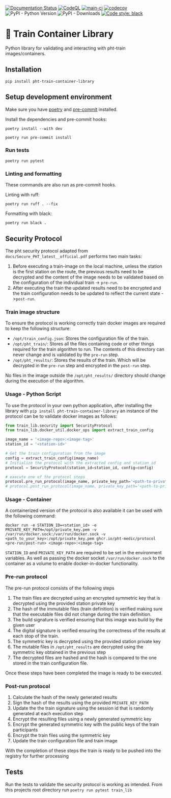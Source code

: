 [![Documentation Status](https://readthedocs.org/projects/train-container-library/badge/?version=latest)](https://train-container-library.readthedocs.io/en/latest/?badge=latest)
[![CodeQL](https://github.com/PHT-Medic/train-container-library/actions/workflows/codeql-analysis.yml/badge.svg)](https://github.com/PHT-Medic/train-container-library/actions/workflows/codeql-analysis.yml)
[![main-ci](https://github.com/PHT-EU/train-container-library/actions/workflows/main.yml/badge.svg)](https://github.com/PHT-EU/train-container-library/actions/workflows/main.yml)
[![codecov](https://codecov.io/gh/PHT-Medic/train-container-library/branch/master/graph/badge.svg?token=11RYRZK2FO)](https://codecov.io/gh/PHT-Medic/train-container-library)
![PyPI - Python Version](https://img.shields.io/pypi/pyversions/pht-train-container-library)
![PyPI - Downloads](https://img.shields.io/pypi/dw/pht-train-container-library)
[![Code style: black](https://img.shields.io/badge/code%20style-black-000000.svg)](https://github.com/psf/black)

# &#128646; Train Container Library

Python library for validating and interacting with pht-train images/containers.

## Installation

```shell
pip install pht-train-container-library
```


## Setup development environment
Make sure you have [poetry](https://python-poetry.org/docs/#installation) and [pre-commit](https://pre-commit.com/#install) installed.

Install the dependencies and pre-commit hooks:
```shell
poetry install --with dev
```

```shell
poetry run pre-commit install
```

### Run tests

```shell
poetry run pytest
```

### Linting and formatting

These commands are also run as pre-commit hooks.

Linting with ruff:
```shell
poetry run ruff . --fix
```

Formatting with black:
```shell
poetry run black .
```

## Security Protocol

The pht security protocol adapted from `docs/Secure_PHT_latest__official.pdf` performs two main tasks:

1. Before executing a train-image on the local machine, unless the station is the first station on the route, the
   previous results need to be decrypted and the content of the image needs to be validated based on the configuration
   of the individual train -> `pre-run`.
2. After executing the train the updated results need to be encrypted and the train configuration needs to be updated to
   reflect the current state ->`post-run`.

### Train image structure

To ensure the protocol is working correctly train docker images are required to keep the following structure:

- `/opt/train_config.json`: Stores the configuration file of the train.
- `/opt/pht_train/`: Stores all the files containing code or other things required for the train algorithm to run. The
  contents of this directory can never change and is validated by the `pre-run` step.
- `/opt/pht_results/`: Stores the results of the train. Which will be decrypted in the `pre-run` step and encrypted in
  the `post-run` step.

No files in the image outside the `/opt/pht_results/` directory should change during the execution of the algorithm.

### Usage - Python Script

To use the protocol in your own python application, after installing the library
with `pip install pht-train-container-library` an instance of the protocol can be to validate docker images as follows:

```python
from train_lib.security import SecurityProtocol
from train_lib.docker_util.docker_ops import extract_train_config

image_name = '<image-repo>:<image-tag>'
station_id = '<station-id>'

# Get the train configuration from the image
config = extract_train_config(image_name)
# Initialize the protocol with the extracted config and station_id
protocol = SecurityProtocol(station_id=station_id, config=config)

# execute one of the protocol steps
protocol.pre_run_protocol(image_name, private_key_path='<path-to-private-key>')
# protocol.post_run_protocol(image_name, private_key_path='<path-to-private-key>')
```

### Usage - Container

A containerized version of the protocol is also available it can be used with the following command:

```shell
docker run -e STATION_ID=<station_id> -e PRIVATE_KEY_PATH=/opt/private_key.pem -v /var/run/docker.sock:/var/run/docker.sock -v <path_to_your_key>:/opt/private_key.pem ghcr.io/pht-medic/protocol <pre-run/post-run> <image-repo>:<image-tag>
```

`STATION_ID` and `PRIVATE_KEY_PATH` are required to be set in the environment variables. As well as passing the docker
socket `/var/run/docker.sock` to the container as a volume to enable docker-in-docker functionality.

### Pre-run protocol

The pre-run protocol consists of the following steps

1. The train files are decrypted using an encrypted symmetric key that is decrypted using the provided station private key
2. The hash of the immutable files (train definition) is verified making sure that the executable files did not change
   during the train definition.
3. The build signature is verified ensuring that this image was build by the given user
4. The digital signature is verified ensuring the correctness of the results at each stop of the train.
5. The symmetric key is decrypted using the provided station private key
6. The mutable files in `/opt/pht_results` are decrypted using the symmetric key obtained in the previous step
7. The decrypted files are hashed and the hash is compared to the one stored in the train configuration file.

Once these steps have been completed the image is ready to be executed.

### Post-run protocol

1. Calculate the hash of the newly generated results
2. Sign the hash of the results using the provided `PRIVATE_KEY_PATH`
3. Update the the train signature using the session id that is randomly generated at each execution step
4. Encrypt the resulting files using a newly generated symmetric key
5. Encrypt the generated symmetric key with the public keys of the train participants
6. Encrypt the train files using the symmetric key
6. Update the train configuration file and train image

With the completion of these steps the train is ready to be pushed into the registry for further processing

## Tests

Run the tests to validate the security protocol is working as intended. From this projects root directory run
`poetry run pytest train_lib`







